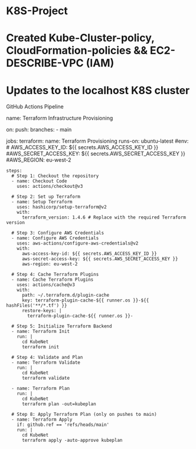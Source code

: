 # K8S-Project
# Created Kube-Cluster-policy, CloudFormation-policies && EC2-DESCRIBE-VPC (IAM)
# Updates to the localhost K8S cluster
GitHub Actions Pipeline

name: Terraform Infrastructure Provisioning

on:
  push:
    branches:
      - main
  
jobs:
  terraform:
    name: Terraform Provisioning
    runs-on: ubuntu-latest
    #env:
     # AWS_ACCESS_KEY_ID: ${{ secrets.AWS_ACCESS_KEY_ID }}
      #AWS_SECRET_ACCESS_KEY: ${{ secrets.AWS_SECRET_ACCESS_KEY }}
      #AWS_REGION: eu-west-2

    steps:
      # Step 1: Checkout the repository
      - name: Checkout Code
        uses: actions/checkout@v3

      # Step 2: Set up Terraform
      - name: Setup Terraform
        uses: hashicorp/setup-terraform@v2
        with:
          terraform_version: 1.4.6 # Replace with the required Terraform version

      # Step 3: Configure AWS Credentials
      - name: Configure AWS Credentials
        uses: aws-actions/configure-aws-credentials@v2
        with:
          aws-access-key-id: ${{ secrets.AWS_ACCESS_KEY_ID }}
          aws-secret-access-key: ${{ secrets.AWS_SECRET_ACCESS_KEY }}
          aws-region: eu-west-2

      # Step 4: Cache Terraform Plugins
      - name: Cache Terraform Plugins
        uses: actions/cache@v3
        with:
          path: ~/.terraform.d/plugin-cache
          key: terraform-plugin-cache-${{ runner.os }}-${{ hashFiles('**/*.tf') }}
          restore-keys: |
            terraform-plugin-cache-${{ runner.os }}-

      # Step 5: Initialize Terraform Backend
      - name: Terraform Init
        run: |
          cd KubeNet
          terraform init

      # Step 4: Validate and Plan
      - name: Terraform Validate
        run: |
          cd KubeNet
          terraform validate

      - name: Terraform Plan
        run: |
          cd KubeNet
          terraform plan -out=kubeplan

      # Step 8: Apply Terraform Plan (only on pushes to main)
      - name: Terraform Apply
        if: github.ref == 'refs/heads/main'
        run: |
          cd KubeNet
          terraform apply -auto-approve kubeplan

